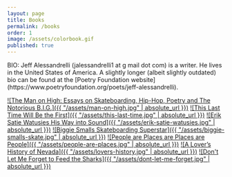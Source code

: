 ```yaml
---
layout: page
title: Books
permalink: /books
order: 1
image: /assets/colorbook.gif
published: true
---
```

<span>
  BIO: Jeff Alessandrelli (jalessandrelli1 at g mail dot com) is a writer. He lives in the United States of America. A slightly longer (albeit slightly outdated) bio can be found at the [Poetry Foundation website](https://www.poetryfoundation.org/poets/jeff-alessandrelli). </span> 

[![The Man on High: Essays on Skateboarding, Hip-Hop, Poetry and The Notorious B.I.G.]({{ "/assets/man-on-high.jpg" | absolute_url }})](https://store.eyewearpublishing.com/products/the-man-on-high)
[![This Last Time Will Be the First]({{ "/assets/this-last-time.jpg" | absolute_url }})](http://burnsidereview.org/last-time-will-first/)
[![Erik Satie Watusies His Way into Sound]({{ "/assets/erik-satie-watusies.jpg" | absolute_url }})](http://ravennapress.com/books/erik-satie-watusies-his-way-into-sound/)
[![Biggie Smalls Skateboarding Superstar]({{ "/assets/biggie-smalls-skate.jpg" | absolute_url }})](http://greyingghost.bigcartel.com/product/biggie-smalls-skateboarding-superstar-by-jeff-alessandrelli)
[![People are Places are Places are People]({{ "/assets/people-are-places.jpg" | absolute_url }})]()
[![A Lover’s History of Nevada]({{ "/assets/lovers-history.jpg" | absolute_url }})]()
[![Don't Let Me Forget to Feed the Sharks]({{ "/assets/dont-let-me-forget.jpg" | absolute_url }})]()

